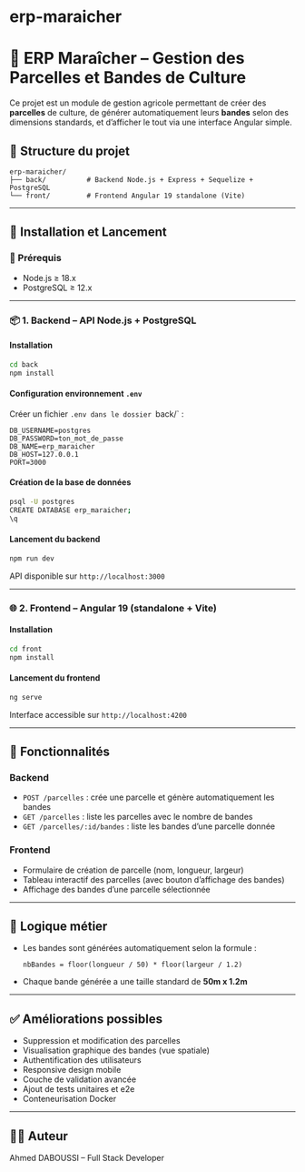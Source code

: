 # erp-maraicher
# 🥕 ERP Maraîcher – Gestion des Parcelles et Bandes de Culture

Ce projet est un module de gestion agricole permettant de créer des **parcelles** de culture, de générer automatiquement leurs **bandes** selon des dimensions standards, et d’afficher le tout via une interface Angular simple.

## 📁 Structure du projet

```
erp-maraicher/
├── back/          # Backend Node.js + Express + Sequelize + PostgreSQL
└── front/         # Frontend Angular 19 standalone (Vite)
```

---

## 🚀 Installation et Lancement

### 🔧 Prérequis

- Node.js ≥ 18.x
- PostgreSQL ≥ 12.x
---

### 📦 1. Backend – API Node.js + PostgreSQL

#### Installation

```bash
cd back
npm install
```

#### Configuration environnement `.env`

Créer un fichier `.env dans le dossier `back/` :

```env
DB_USERNAME=postgres
DB_PASSWORD=ton_mot_de_passe
DB_NAME=erp_maraicher
DB_HOST=127.0.0.1
PORT=3000
```

#### Création de la base de données

```bash
psql -U postgres
CREATE DATABASE erp_maraicher;
\q
```

#### Lancement du backend

```bash
npm run dev
```

API disponible sur `http://localhost:3000`

---

### 🌐 2. Frontend – Angular 19 (standalone + Vite)

#### Installation

```bash
cd front
npm install
```

#### Lancement du frontend

```bash
ng serve
```

Interface accessible sur `http://localhost:4200`

---

## 🧪 Fonctionnalités

### Backend

- `POST /parcelles` : crée une parcelle et génère automatiquement les bandes
- `GET /parcelles` : liste les parcelles avec le nombre de bandes
- `GET /parcelles/:id/bandes` : liste les bandes d’une parcelle donnée

### Frontend

- Formulaire de création de parcelle (nom, longueur, largeur)
- Tableau interactif des parcelles (avec bouton d’affichage des bandes)
- Affichage des bandes d’une parcelle sélectionnée

---

## 📐 Logique métier

- Les bandes sont générées automatiquement selon la formule :
  ```
  nbBandes = floor(longueur / 50) * floor(largeur / 1.2)
  ```
- Chaque bande générée a une taille standard de **50m x 1.2m**

---

## ✅ Améliorations possibles

- Suppression et modification des parcelles
- Visualisation graphique des bandes (vue spatiale)
- Authentification des utilisateurs
- Responsive design mobile
- Couche de validation avancée
- Ajout de tests unitaires et e2e
- Conteneurisation Docker

---

## 🧑‍💻 Auteur

Ahmed DABOUSSI – Full Stack Developer
